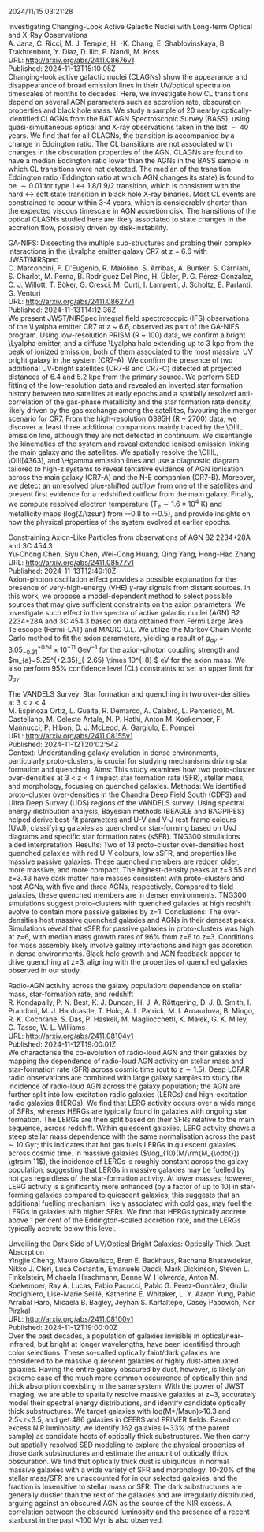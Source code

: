 2024/11/15 03:21:28  

Investigating Changing-Look Active Galactic Nuclei with Long-term
  Optical and X-Ray Observations  
A. Jana, C. Ricci, M. J. Temple, H. -K. Chang, E. Shablovinskaya, B. Trakhtenbrot, Y. Diaz, D. Ilic, P. Nandi, M. Koss  
URL: http://arxiv.org/abs/2411.08676v1  
Published: 2024-11-13T15:10:05Z  
  Changing-look active galactic nuclei (CLAGNs) show the appearance and disappearance of broad emission lines in their UV/optical spectra on timescales of months to decades. Here, we investigate how CL transitions depend on several AGN parameters such as accretion rate, obscuration properties and black hole mass. We study a sample of 20 nearby optically-identified CLAGNs from the BAT AGN Spectroscopic Survey (BASS), using quasi-simultaneous optical and X-ray observations taken in the last $\sim 40$ years. We find that for all CLAGNs, the transition is accompanied by a change in Eddington ratio. The CL transitions are not associated with changes in the obscuration properties of the AGN. CLAGNs are found to have a median Eddington ratio lower than the AGNs in the BASS sample in which CL transitions were not detected. The median of the transition Eddington ratio (Eddington ratio at which AGN changes its state) is found to be $\sim 0.01$ for type 1 $\leftrightarrow$ 1.8/1.9/2 transition, which is consistent with the hard $\leftrightarrow$ soft state transition in black hole X-ray binaries. Most CL events are constrained to occur within 3-4 years, which is considerably shorter than the expected viscous timescale in AGN accretion disk. The transitions of the optical CLAGNs studied here are likely associated to state changes in the accretion flow, possibly driven by disk-instability.   

GA-NIFS: Dissecting the multiple sub-structures and probing their
  complex interactions in the \Lyalpha emitter galaxy CR7 at z = 6.6 with
  JWST/NIRSpec  
C. Marconcini, F. D'Eugenio, R. Maiolino, S. Arribas, A. Bunker, S. Carniani, S. Charlot, M. Perna, B. Rodríguez Del Pino, H. Übler, P. G. Pérez-González, C. J. Willott, T. Böker, G. Cresci, M. Curti, I. Lamperti, J. Scholtz, E. Parlanti, G. Venturi  
URL: http://arxiv.org/abs/2411.08627v1  
Published: 2024-11-13T14:12:36Z  
  We present JWST/NIRSpec integral field spectroscopic (IFS) observations of the \Lyalpha emitter CR7 at z ~ 6.6, observed as part of the GA-NIFS program. Using low-resolution PRISM (R ~ 100) data, we confirm a bright \Lyalpha emitter, and a diffuse \Lyalpha halo extending up to 3 kpc from the peak of ionized emission, both of them associated to the most massive, UV bright galaxy in the system (CR7-A). We confirm the presence of two additional UV-bright satellites (CR7-B and CR7-C) detected at projected distances of 6.4 and 5.2 kpc from the primary source. We perform SED fitting of the low-resolution data and revealed an inverted star formation history between two satellites at early epochs and a spatially resolved anti-correlation of the gas-phase metallicity and the star formation rate density, likely driven by the gas exchange among the satellites, favouring the merger scenario for CR7. From the high-resolution G395H (R ~ 2700) data, we discover at least three additional companions mainly traced by the \OIIIL emission line, although they are not detected in continuum. We disentangle the kinematics of the system and reveal extended ionised emission linking the main galaxy and the satellites. We spatially resolve the \OIIIL, \OIII[4363], and \Hgamma emission lines and use a diagnostic diagram tailored to high-z systems to reveal tentative evidence of AGN ionisation across the main galaxy (CR7-A) and the N-E companion (CR7-B). Moreover, we detect an unresolved blue-shifted outflow from one of the satellites and present first evidence for a redshifted outflow from the main galaxy. Finally, we compute resolved electron temperature (T$_e \sim 1.6 \times 10^4$ K) and metallicity maps (log(Z/\zsun) from --0.8 to --0.5), and provide insights on how the physical properties of the system evolved at earlier epochs.   

Constraining Axion-Like Particles from observations of AGN B2 2234+28A
  and 3C 454.3  
Yu-Chong Chen, Siyu Chen, Wei-Cong Huang, Qing Yang, Hong-Hao Zhang  
URL: http://arxiv.org/abs/2411.08577v1  
Published: 2024-11-13T12:49:10Z  
  Axion-photon oscillation effect provides a possible explanation for the presence of very-high-energy (VHE) $\gamma$-ray signals from distant sources. In this work, we propose a model-dependent method to select possible sources that may give sufficient constraints on the axion parameters. We investigate such effect in the spectra of active galactic nuclei (AGN) B2 2234+28A and 3C 454.3 based on data obtained from Fermi Large Area Telescope (Fermi-LAT) and MAGIC U.L. We utilize the Markov Chain Monte Carlo method to fit the axion parameters, yielding a result of $g_{a\gamma}=3.05^{+0.51}_{-0.31} \times 10^{-11}$ GeV$^{-1}$ for the axion-photon coupling strength and $m_{a}=5.25^{+2.35}_{-2.65} \times 10^{-8} $ eV for the axion mass. We also perform 95\% confidence level (CL) constraints to set an upper limit for $g_{a\gamma}$.   

The VANDELS Survey: Star formation and quenching in two over-densities
  at 3 &lt; z &lt; 4  
M. Espinoza Ortiz, L. Guaita, R. Demarco, A. Calabró, L. Pentericci, M. Castellano, M. Celeste Artale, N. P. Hathi, Anton M. Koekemoer, F. Mannucci, P. Hibon, D. J. McLeod, A. Gargiulo, E. Pompei  
URL: http://arxiv.org/abs/2411.08155v1  
Published: 2024-11-12T20:02:54Z  
  Context: Understanding galaxy evolution in dense environments, particularly proto-clusters, is crucial for studying mechanisms driving star formation and quenching. Aims: This study examines how two proto-cluster over-densities at 3 &lt; z &lt; 4 impact star formation rate (SFR), stellar mass, and morphology, focusing on quenched galaxies. Methods: We identified proto-cluster over-densities in the Chandra Deep Field South (CDFS) and Ultra Deep Survey (UDS) regions of the VANDELS survey. Using spectral energy distribution analysis, Bayesian methods (BEAGLE and BAGPIPES) helped derive best-fit parameters and U-V and V-J rest-frame colours (UVJ), classifying galaxies as quenched or star-forming based on UVJ diagrams and specific star formation rates (sSFR). TNG300 simulations aided interpretation. Results: Two of 13 proto-cluster over-densities host quenched galaxies with red U-V colours, low sSFR, and properties like massive passive galaxies. These quenched members are redder, older, more massive, and more compact. The highest-density peaks at z=3.55 and z=3.43 have dark matter halo masses consistent with proto-clusters and host AGNs, with five and three AGNs, respectively. Compared to field galaxies, these quenched members are in denser environments. TNG300 simulations suggest proto-clusters with quenched galaxies at high redshift evolve to contain more passive galaxies by z=1. Conclusions: The over-densities host massive quenched galaxies and AGNs in their densest peaks. Simulations reveal that sSFR for passive galaxies in proto-clusters was high at z=6, with median mass growth rates of 96% from z=6 to z=3. Conditions for mass assembly likely involve galaxy interactions and high gas accretion in dense environments. Black hole growth and AGN feedback appear to drive quenching at z=3, aligning with the properties of quenched galaxies observed in our study.   

Radio-AGN activity across the galaxy population: dependence on stellar
  mass, star-formation rate, and redshift  
R. Kondapally, P. N. Best, K. J. Duncan, H. J. A. Röttgering, D. J. B. Smith, I. Prandoni, M. J. Hardcastle, T. Holc, A. L. Patrick, M. I. Arnaudova, B. Mingo, R. K. Cochrane, S. Das, P. Haskell, M. Magliocchetti, K. Małek, G. K. Miley, C. Tasse, W. L. Williams  
URL: http://arxiv.org/abs/2411.08104v1  
Published: 2024-11-12T19:00:01Z  
  We characterise the co-evolution of radio-loud AGN and their galaxies by mapping the dependence of radio-loud AGN activity on stellar mass and star-formation rate (SFR) across cosmic time (out to $z \sim 1.5$). Deep LOFAR radio observations are combined with large galaxy samples to study the incidence of radio-loud AGN across the galaxy population; the AGN are further split into low-excitation radio galaxies (LERGs) and high-excitation radio galaxies (HERGs). We find that LERG activity occurs over a wide range of SFRs, whereas HERGs are typically found in galaxies with ongoing star formation. The LERGs are then split based on their SFRs relative to the main sequence, across redshift. Within quiescent galaxies, LERG activity shows a steep stellar mass dependence with the same normalisation across the past $\sim$ 10 Gyr; this indicates that hot gas fuels LERGs in quiescent galaxies across cosmic time. In massive galaxies ($\log_{10}(M/\rm{M_{\odot}}) \gtrsim 11$), the incidence of LERGs is roughly constant across the galaxy population, suggesting that LERGs in massive galaxies may be fuelled by hot gas regardless of the star-formation activity. At lower masses, however, LERG activity is significantly more enhanced (by a factor of up to 10) in star-forming galaxies compared to quiescent galaxies; this suggests that an additional fuelling mechanism, likely associated with cold gas, may fuel the LERGs in galaxies with higher SFRs. We find that HERGs typically accrete above 1 per cent of the Eddington-scaled accretion rate, and the LERGs typically accrete below this level.   

Unveiling the Dark Side of UV/Optical Bright Galaxies: Optically Thick
  Dust Absorption  
Yingjie Cheng, Mauro Giavalisco, Bren E. Backhaus, Rachana Bhatawdekar, Nikko J. Cleri, Luca Costantin, Emanuele Daddi, Mark Dickinson, Steven L. Finkelstein, Michaela Hirschmann, Benne W. Holwerda, Anton M. Koekemoer, Ray A. Lucas, Fabio Pacucci, Pablo G. Pérez-González, Giulia Rodighiero, Lise-Marie Seillé, Katherine E. Whitaker, L. Y. Aaron Yung, Pablo Arrabal Haro, Micaela B. Bagley, Jeyhan S. Kartaltepe, Casey Papovich, Nor Pirzkal  
URL: http://arxiv.org/abs/2411.08100v1  
Published: 2024-11-12T19:00:00Z  
  Over the past decades, a population of galaxies invisible in optical/near-infrared, but bright at longer wavelengths, have been identified through color selections. These so-called optically faint/dark galaxies are considered to be massive quiescent galaxies or highly dust-attenuated galaxies. Having the entire galaxy obscured by dust, however, is likely an extreme case of the much more common occurrence of optically thin and thick absorption coexisting in the same system. With the power of JWST imaging, we are able to spatially resolve massive galaxies at z~3, accurately model their spectral energy distributions, and identify candidate optically thick substructures. We target galaxies with log(M*/Msun)&gt;10.3 and 2.5&lt;z&lt;3.5, and get 486 galaxies in CEERS and PRIMER fields. Based on excess NIR luminosity, we identify 162 galaxies (~33\% of the parent sample) as candidate hosts of optically thick substructures. We then carry out spatially resolved SED modeling to explore the physical properties of those dark substructures and estimate the amount of optically thick obscuration. We find that optically thick dust is ubiquitous in normal massive galaxies with a wide variety of SFR and morphology. 10-20\% of the stellar mass/SFR are unaccounted for in our selected galaxies, and the fraction is insensitive to stellar mass or SFR. The dark substructures are generally dustier than the rest of the galaxies and are irregularly distributed, arguing against an obscured AGN as the source of the NIR excess. A correlation between the obscured luminosity and the presence of a recent starburst in the past &lt;100 Myr is also observed.   

